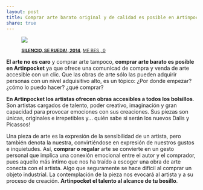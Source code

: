 ```yaml
---
layout: post
title: Comprar arte barato original y de calidad es posible en Artinpocket 
share: true
---
```


<figure class="text-center">
	<img src="http://artinpocket.cat/users_images/432.jpg?1395304247">
	<figcaption>
		<p><small><strong><a href="http://artinpocket.cat/work_home.php?$artist_code=409&$work_code=432#disqus_thread">SILENCIO, SE RUEDA!, 2014</a></strong>, <a href="http://artinpocket.cat/artist_home.php?$artist_code=409">ME BES , 0</a></small></p>
	</figcaption>
</figure>

**El arte no es caro** y comprar arte tampoco,  **comprar arte barato es posible en Artinpocket** ya que ofrece una comunicad de compra y venda de arte accesible con un clic. Que las obras de arte sólo las pueden adquirir personas con un nivel adquisitivo alto, es un tópico: ¿Por donde empezar? ¿cómo lo puedo hacer? ¿qué comprar?  

**En Artinpocket los artistas ofrecen obras accesibles a todos los bolsillos**. Son artistas cargados de talento, poder creativo, imaginación y gran capacidad para provocar emociones con sus creaciones. Sus piezas son únicas, originales e irrepetibles y... quién sabe si serán los nuevos Dalis y Picassos! 

Una pieza de arte es la expresión de la sensibilidad de un artista, pero también denota la nuestra, convirtiéndose en expresión de nuestros gustos e inquietudes. Así, **comprar o regalar** arte se convierte en un gesto personal que implica una conexión emocional entre el autor y el comprador, pues aquello más íntimo que nos ha traído a escoger una obra de arte conecta con el artista. Algo que seguramente se hace difícil al comprar un objeto industrial. La contemplación de la pieza nos evocará al artista y a su proceso de creación. **Artinpocket el talento al alcance de tu bosillo**.